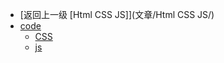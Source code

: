 - [返回上一级 [Html CSS JS]](文章/Html CSS JS/)
- [code](文章/Html%20CSS%20JS/code/)
  - [CSS](文章/Html%20CSS%20JS/code/CSS/)
  - [js](文章/Html%20CSS%20JS/code/js/)
